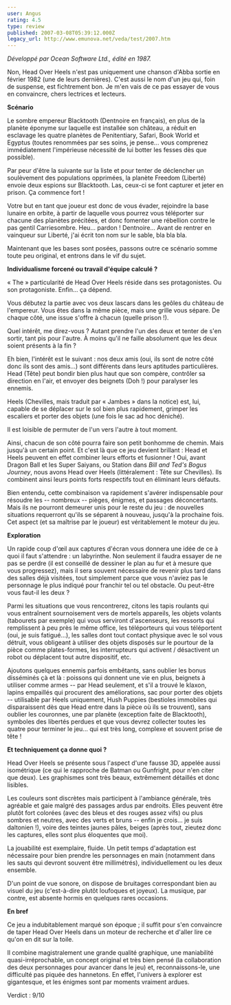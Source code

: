 ```yaml
---
user: Angus
rating: 4.5
type: review
published: 2007-03-08T05:39:12.000Z
legacy_url: http://www.emunova.net/veda/test/2007.htm
---
```

_Développé par Ocean Software Ltd., édité en 1987\._  

  

Non, Head Over Heels n'est pas uniquement une chanson d'Abba sortie en février 1982 (une de leurs dernières). C'est aussi le nom d'un jeu qui, foin de suspense, est fichtrement bon. Je m'en vais de ce pas essayer de vous en convaincre, chers lectrices et lecteurs.  

  

**Scénario**  

  

Le sombre empereur Blacktooth (Dentnoire en français), en plus de la planète éponyme sur laquelle est installée son château, a réduit en esclavage les quatre planètes de Penitentiary, Safari, Book World et Egyptus (toutes renommées par ses soins, je pense... vous comprenez immédiatement l'impérieuse nécessité de lui botter les fesses dès que possible).  

  

Par peur d'être la suivante sur la liste et pour tenter de déclencher un soulèvement des populations opprimées, la planète Freedom (Liberté) envoie deux espions sur Blacktooth. Las, ceux-ci se font capturer et jeter en prison. Ça commence fort !  

Votre but en tant que joueur est donc de vous évader, rejoindre la base lunaire en orbite, à partir de laquelle vous pourrez vous téléporter sur chacune des planètes précitées, et donc fomenter une rébellion contre le pas gentil Carriesombre. Heu... pardon ! Dentnoire... Avant de rentrer en vainqueur sur Liberté, j'ai écrit ton nom sur le sable, bla bla bla.  

  

Maintenant que les bases sont posées, passons outre ce scénario somme toute peu original, et entrons dans le vif du sujet.  

  

**Individualisme forcené ou travail d'équipe calculé ?**  

  

« The » particularité de Head Over Heels réside dans ses protagonistes. Ou son protagoniste. Enfin... ça dépend.  

Vous débutez la partie avec vos deux lascars dans les geôles du château de l'empereur. Vous êtes dans la même pièce, mais une grille vous sépare. De chaque côté, une issue s'offre à chacun (quelle prison !).  

Quel intérêt, me direz-vous ? Autant prendre l'un des deux et tenter de s'en sortir, tant pis pour l'autre. À moins qu'il ne faille absolument que les deux soient présents à la fin ?  

  

Eh bien, l'intérêt est le suivant : nos deux amis (oui, ils sont de notre côté donc ils sont des amis...) sont différents dans leurs aptitudes particulières. Head (Tête) peut bondir bien plus haut que son compère, contrôler sa direction en l'air, et envoyer des beignets (Doh !) pour paralyser les ennemis.  

Heels (Chevilles, mais traduit par « Jambes » dans la notice) est, lui, capable de se déplacer sur le sol bien plus rapidement, grimper les escaliers et porter des objets (une fois le sac ad hoc déniché).  

Il est loisible de permuter de l'un vers l'autre à tout moment.  

  

Ainsi, chacun de son côté pourra faire son petit bonhomme de chemin. Mais jusqu'à un certain point. Et c'est là que ce jeu devient brillant : Head et Heels peuvent en effet combiner leurs efforts et fusionner ! Oui, avant Dragon Ball et les Super Saiyans, ou Station dans _Bill and Ted's Bogus Journey_, nous avons Head over Heels (littéralement : Tête sur Chevilles). Ils combinent ainsi leurs points forts respectifs tout en éliminant leurs défauts.  

  

Bien entendu, cette combinaison va rapidement s'avérer indispensable pour résoudre les -- nombreux -- pièges, énigmes, et passages déconcertants. Mais ils ne pourront demeurer unis pour le reste du jeu : de nouvelles situations requerront qu'ils se séparent à nouveau, jusqu'à la prochaine fois. Cet aspect (et sa maîtrise par le joueur) est véritablement le moteur du jeu.  

  

**Exploration**  

  

Un rapide coup d'œil aux captures d'écran vous donnera une idée de ce à quoi il faut s'attendre : un labyrinthe. Non seulement il faudra essayer de ne pas se perdre (il est conseillé de dessiner le plan au fur et à mesure que vous progressez), mais il sera souvent nécessaire de revenir plus tard dans des salles déjà visitées, tout simplement parce que vous n'aviez pas le personnage le plus indiqué pour franchir tel ou tel obstacle. Ou peut-être vous faut-il les deux ?  

  

Parmi les situations que vous rencontrerez, citons les tapis roulants qui vous entraînent sournoisement vers de mortels appareils, les objets volants (tabourets par exemple) qui vous serviront d'ascenseurs, les ressorts qui remplissent à peu près le même office, les téléporteurs qui vous téléportent (oui, je suis fatigué...), les salles dont tout contact physique avec le sol vous détruit, vous obligeant à utiliser des objets disposés sur le pourtour de la pièce comme plates-formes, les interrupteurs qui activent / désactivent un robot ou déplacent tout autre dispositif, etc.  

  

Ajoutons quelques ennemis parfois embêtants, sans oublier les bonus disséminés çà et là : poissons qui donnent une vie en plus, beignets à utiliser comme armes -- par Head seulement, et s'il a trouvé le klaxon, lapins empaillés qui procurent des améliorations, sac pour porter des objets -- utilisable par Heels uniquement, Hush Puppies (bestioles immobiles qui disparaissent dès que Head entre dans la pièce où ils se trouvent), sans oublier les couronnes, une par planète (exception faite de Blacktooth), symboles des libertés perdues et que vous devrez collecter toutes les quatre pour terminer le jeu... qui est très long, complexe et souvent prise de tête !  

  

**Et techniquement ça donne quoi ?**  

  

Head Over Heels se présente sous l'aspect d'une fausse 3D, appelée aussi isométrique (ce qui le rapproche de Batman ou Gunfright, pour n'en citer que deux). Les graphismes sont très beaux, extrêmement détaillés et donc lisibles.  

Les couleurs sont discrètes mais participent à l'ambiance générale, très agréable et gaie malgré des passages ardus par endroits. Elles peuvent être plutôt fort colorées (avec des bleus et des rouges assez vifs) ou plus sombres et neutres, avec des verts et bruns -- enfin je crois... je suis daltonien !), voire des teintes jaunes pâles, beiges (après tout, zieutez donc les captures, elles sont plus éloquentes que moi).  

  

La jouabilité est exemplaire, fluide. Un petit temps d'adaptation est nécessaire pour bien prendre les personnages en main (notamment dans les sauts qui devront souvent être millimétrés), individuellement ou les deux ensemble.  

  

D'un point de vue sonore, on dispose de bruitages correspondant bien au visuel du jeu (c'est-à-dire plutôt loufoques et joyeux). La musique, par contre, est absente hormis en quelques rares occasions.  

  

**En bref**  

  

Ce jeu a indubitablement marqué son époque ; il suffit pour s'en convaincre de taper Head Over Heels dans un moteur de recherche et d'aller lire ce qu'on en dit sur la toile.  

Il combine magistralement une grande qualité graphique, une maniabilité quasi-irréprochable, un concept original et très bien pensé (la collaboration des deux personnages pour avancer dans le jeu) et, reconnaissons-le, une difficulté pas piquée des hannetons. En effet, l'univers à explorer est gigantesque, et les énigmes sont par moments vraiment ardues.  

  

Verdict : 9/10